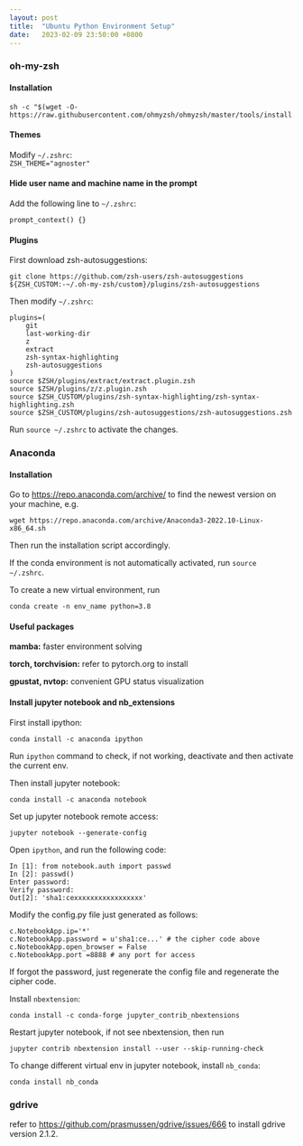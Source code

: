 ```yaml
---
layout: post
title:  "Ubuntu Python Environment Setup"
date:   2023-02-09 23:50:00 +0800
---
```


### oh-my-zsh
#### Installation
```
sh -c "$(wget -O- https://raw.githubusercontent.com/ohmyzsh/ohmyzsh/master/tools/install.sh)"
```
#### Themes
Modify `~/.zshrc`:  
`ZSH_THEME="agnoster"`

#### Hide user name and machine name in the prompt
Add the following line to `~/.zshrc`:
```
prompt_context() {}
```

#### Plugins
First download zsh-autosuggestions:
```
git clone https://github.com/zsh-users/zsh-autosuggestions ${ZSH_CUSTOM:-~/.oh-my-zsh/custom}/plugins/zsh-autosuggestions
```
Then modify `~/.zshrc`:  
```
plugins=(
    git
    last-working-dir
    z 
    extract
    zsh-syntax-highlighting
    zsh-autosuggestions
)
source $ZSH/plugins/extract/extract.plugin.zsh
source $ZSH/plugins/z/z.plugin.zsh
source $ZSH_CUSTOM/plugins/zsh-syntax-highlighting/zsh-syntax-highlighting.zsh
source $ZSH_CUSTOM/plugins/zsh-autosuggestions/zsh-autosuggestions.zsh
```

Run `source ~/.zshrc` to activate the changes.

### Anaconda
#### Installation
Go to https://repo.anaconda.com/archive/ to find the newest version on your machine, e.g.
```
wget https://repo.anaconda.com/archive/Anaconda3-2022.10-Linux-x86_64.sh
```
Then run the installation script accordingly.

If the conda environment is not automatically activated, run `source ~/.zshrc`.

To create a new virtual environment, run
```
conda create -n env_name python=3.8
```

#### Useful packages
**mamba:**  faster environment solving

**torch, torchvision:** refer to pytorch.org to install

**gpustat, nvtop:** convenient GPU status visualization

#### Install jupyter notebook and nb_extensions
First install ipython:
```
conda install -c anaconda ipython
```
Run `ipython` command to check, if not working, deactivate and then activate the current env.

Then install jupyter notebook:
```
conda install -c anaconda notebook
```
Set up jupyter notebook remote access:
```
jupyter notebook --generate-config
```
Open `ipython`, and run the following code:
```
In [1]: from notebook.auth import passwd
In [2]: passwd()
Enter password:
Verify password:
Out[2]: 'sha1:cexxxxxxxxxxxxxxxxx'
```
Modify the config.py file just generated as follows:
```
c.NotebookApp.ip='*'
c.NotebookApp.password = u'sha1:ce...' # the cipher code above
c.NotebookApp.open_browser = False
c.NotebookApp.port =8888 # any port for access
```
If forgot the password, just regenerate the config file and regenerate the cipher code.

Install `nbextension`:
```
conda install -c conda-forge jupyter_contrib_nbextensions
```
Restart jupyter notebook, if not see nbextension, then run
```
jupyter contrib nbextension install --user --skip-running-check
```

To change different virtual env in jupyter notebook, install `nb_conda`:
```
conda install nb_conda
```

### gdrive
refer to https://github.com/prasmussen/gdrive/issues/666 to install gdrive version 2.1.2.
